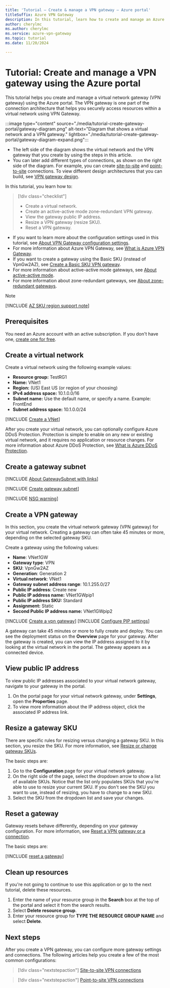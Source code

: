 ```yaml
---
title: 'Tutorial – Create & manage a VPN gateway – Azure portal'
titleSuffix: Azure VPN Gateway
description: In this tutorial, learn how to create and manage an Azure VPN gateway by using the Azure portal.
author: cherylmc
ms.author: cherylmc
ms.service: azure-vpn-gateway
ms.topic: tutorial
ms.date: 11/20/2024

---
```


# Tutorial: Create and manage a VPN gateway using the Azure portal

This tutorial helps you create and manage a virtual network gateway (VPN gateway) using the Azure portal. The VPN gateway is one part of the connection architecture that helps you securely access resources within a virtual network using VPN Gateway.

:::image type="content" source="./media/tutorial-create-gateway-portal/gateway-diagram.png" alt-text="Diagram that shows a virtual network and a VPN gateway." lightbox="./media/tutorial-create-gateway-portal/gateway-diagram-expand.png":::

* The left side of the diagram shows the virtual network and the VPN gateway that you create by using the steps in this article.
* You can later add different types of connections, as shown on the right side of the diagram. For example, you can create [site-to-site](tutorial-site-to-site-portal.md) and [point-to-site](point-to-site-about.md) connections. To view different design architectures that you can build, see [VPN gateway design](design.md).

In this tutorial, you learn how to:

> [!div class="checklist"]
> * Create a virtual network.
> * Create an active-active mode zone-redundant VPN gateway.
> * View the gateway public IP address.
> * Resize a VPN gateway (resize SKU).
> * Reset a VPN gateway.

* If you want to learn more about the configuration settings used in this tutorial, see [About VPN Gateway configuration settings](vpn-gateway-about-vpn-gateway-settings.md).
* For more information about Azure VPN Gateway, see [What is Azure VPN Gateway](vpn-gateway-about-vpngateways.md).
* If you want to create a gateway using the Basic SKU (instead of VpnGw2AZ), see [Create a Basic SKU VPN gateway](create-gateway-basic-sku-powershell.md).
* For more information about active-active mode gateways, see [About active-active mode](about-active-active-gateways.md).
* For more information about zone-redundant gateways, see [About zone-redundant gateways](about-zone-redundant-vnet-gateways.md).

> [!NOTE]
> [!INCLUDE [AZ SKU region support note](../../includes/vpn-gateway-az-regions-support-include.md)]

## Prerequisites

You need an Azure account with an active subscription. If you don't have one, [create one for free](https://azure.microsoft.com/free/?ref=microsoft.com&utm_source=microsoft.com&utm_medium=docs&utm_campaign=visualstudio).

## <a name="CreatVNet"></a>Create a virtual network

Create a virtual network using the following example values:

* **Resource group:** TestRG1
* **Name:** VNet1
* **Region:** (US) East US (or region of your choosing)
* **IPv4 address space:** 10.1.0.0/16
* **Subnet name:** Use the default name, or specify a name. Example: FrontEnd
* **Subnet address space:** 10.1.0.0/24

[!INCLUDE [Create a VNet](../../includes/vpn-gateway-basic-vnet-rm-portal-include.md)]

After you create your virtual network, you can optionally configure Azure DDoS Protection. Protection is simple to enable on any new or existing virtual network, and it requires no application or resource changes. For more information about Azure DDoS Protection, see [What is Azure DDoS Protection](../ddos-protection/ddos-protection-overview.md).

## Create a gateway subnet

[!INCLUDE [About GatewaySubnet with links](../../includes/vpn-gateway-about-gwsubnet-include.md)]

[!INCLUDE [Create gateway subnet](../../includes/vpn-gateway-create-gateway-subnet-portal-include.md)]

[!INCLUDE [NSG warning](../../includes/vpn-gateway-no-nsg-include.md)]

## <a name="VNetGateway"></a>Create a VPN gateway

In this section, you create the virtual network gateway (VPN gateway) for your virtual network. Creating a gateway can often take 45 minutes or more, depending on the selected gateway SKU.

Create a gateway using the following values:

* **Name**: VNet1GW
* **Gateway type**: VPN
* **SKU**: VpnGw2AZ
* **Generation**: Generation 2
* **Virtual network**: VNet1
* **Gateway subnet address range**: 10.1.255.0/27
* **Public IP address**: Create new
* **Public IP address name:** VNet1GWpip1
* **Public IP address SKU:** Standard
* **Assignment:** Static
* **Second Public IP address name:** VNet1GWpip2

[!INCLUDE [Create a vpn gateway](../../includes/vpn-gateway-add-azgw-portal-include.md)]
[!INCLUDE [Configure PIP settings](../../includes/vpn-gateway-add-azgw-pip-portal-include.md)]

A gateway can take 45 minutes or more to fully create and deploy. You can see the deployment status on the **Overview** page for your gateway. After the gateway is created, you can view the IP address assigned to it by looking at the virtual network in the portal. The gateway appears as a connected device.

## <a name="view"></a>View public IP address

To view public IP addresses associated to your virtual network gateway, navigate to your gateway in the portal.

1. On the portal page for your virtual network gateway, under **Settings**, open the **Properties** page.
1. To view more information about the IP address object, click the associated IP address link.

## <a name="resize"></a>Resize a gateway SKU

There are specific rules for resizing versus changing a gateway SKU. In this section, you resize the SKU. For more information, see [Resize or change gateway SKUs](about-gateway-skus.md#resizechange).

The basic steps are:

1. Go to the **Configuration** page for your virtual network gateway.
1. On the right side of the page, select the dropdown arrow to show a list of available SKUs. Notice that the list only populates SKUs that you're able to use to resize your current SKU. If you don't see the SKU you want to use, instead of resizing, you have to change to a new SKU.
1. Select the SKU from the dropdown list and save your changes.

## <a name="reset"></a>Reset a gateway

Gateway resets behave differently, depending on your gateway configuration. For more information, see [Reset a VPN gateway or a connection](reset-gateway.md).

The basic steps are:

[!INCLUDE [reset a gateway](../../includes/vpn-gateway-reset-gw-portal-include.md)]

## Clean up resources

If you're not going to continue to use this application or go to the next tutorial, delete
these resources.

1. Enter the name of your resource group in the **Search** box at the top of the portal and select it from the search results.
1. Select **Delete resource group**.
1. Enter your resource group for **TYPE THE RESOURCE GROUP NAME** and select **Delete**.

## Next steps

After you create a VPN gateway, you can configure more gateway settings and connections. The following articles help you create a few of the most common configurations:

> [!div class="nextstepaction"]
> [Site-to-site VPN connections](./tutorial-site-to-site-portal.md)

> [!div class="nextstepaction"]
> [Point-to-site VPN connections](point-to-site-certificate-gateway.md)
